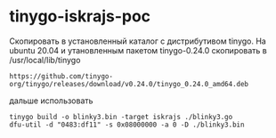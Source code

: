 # tinygo-iskrajs-poc

Скопировать в установленный каталог с дистрибутивом tinygo.
На ubuntu 20.04 и утановленным пакетом tinygo-0.24.0 скопировать в /usr/local/lib/tinygo
```
https://github.com/tinygo-org/tinygo/releases/download/v0.24.0/tinygo_0.24.0_amd64.deb
```

дальше использовать

```
tinygo build -o blinky3.bin -target iskrajs ./blinky3.go
dfu-util -d "0483:df11" -s 0x08000000 -a 0 -D ./blinky3.bin
```
